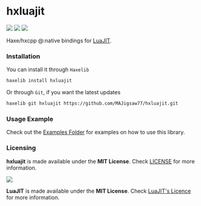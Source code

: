 # hxluajit

![](https://img.shields.io/github/repo-size/MAJigsaw77/hxluajit) ![](https://badgen.net/github/open-issues/MAJigsaw77/hxluajit) ![](https://badgen.net/badge/license/MIT/green)

Haxe/hxcpp @:native bindings for [LuaJIT](https://luajit.org/luajit.html).

### Installation

You can install it through `Haxelib`
```bash
haxelib install hxluajit
```
Or through `Git`, if you want the latest updates
```bash
haxelib git hxluajit https://github.com/MAJigsaw77/hxluajit.git
```

### Usage Example

Check out the [Examples Folder](examples/) for examples on how to use this library.

### Licensing

**hxluajit** is made available under the **MIT License**. Check [LICENSE](./LICENSE) for more information.

![](https://avatars.githubusercontent.com/u/11773774?s=200&v=4)

**LuaJIT** is made available under the **MIT License**. Check [LuaJIT's Licence](https://github.com/LuaJIT/LuaJIT/blob/v2.1/COPYRIGHT) for more information.
